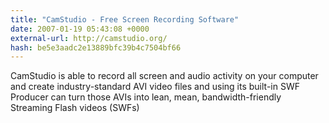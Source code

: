 ```yaml
---
title: "CamStudio - Free Screen Recording Software"
date: 2007-01-19 05:43:08 +0000
external-url: http://camstudio.org/
hash: be5e3aadc2e13889bfc39b4c7504bf66
---
```


CamStudio is able to record all screen and audio activity on your computer and create industry-standard AVI video files and using its built-in SWF Producer can turn those AVIs into lean, mean, bandwidth-friendly Streaming Flash videos (SWFs)
